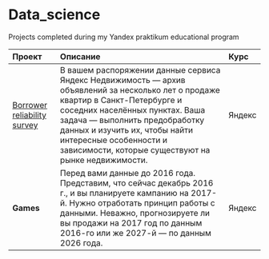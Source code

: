 # Data_science
Projects completed during my Yandex praktikum educational program

| Проект  | Описание    | Курс |
| :-------| :-----------| :----|
| [Borrower reliability survey](https://nbviewer.jupyter.org/github/Danilov-Egor/Portfolio/blob/main/projects/borrower_reliability_survey.ipynb) | В вашем распоряжении данные сервиса Яндекс Недвижимость — архив объявлений за несколько лет о продаже квартир в Санкт-Петербурге и соседних населённых пунктах. Ваша задача — выполнить предобработку данных и изучить их, чтобы найти интересные особенности и зависимости, которые существуют на рынке недвижимости. | Яндекс |
|**Games**|Перед вами данные до 2016 года. Представим, что сейчас декабрь 2016 г., и вы планируете кампанию на 2017-й. Нужно отработать принцип работы с данными. Неважно, прогнозируете ли вы продажи на 2017 год по данным 2016-го или же 2027-й — по данным 2026 года.  | Яндекс |
